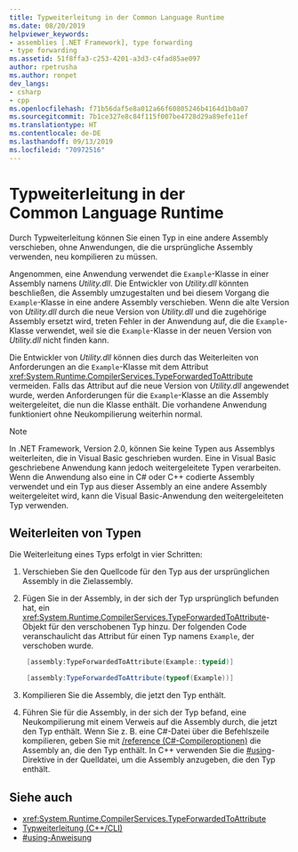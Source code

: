 ```yaml
---
title: Typweiterleitung in der Common Language Runtime
ms.date: 08/20/2019
helpviewer_keywords:
- assemblies [.NET Framework], type forwarding
- type forwarding
ms.assetid: 51f8ffa3-c253-4201-a3d3-c4fad85ae097
author: rpetrusha
ms.author: ronpet
dev_langs:
- csharp
- cpp
ms.openlocfilehash: f71b56daf5e8a012a66f60805246b4164d1b0a07
ms.sourcegitcommit: 7b1ce327e8c84f115f007be4728d29a89efe11ef
ms.translationtype: HT
ms.contentlocale: de-DE
ms.lasthandoff: 09/13/2019
ms.locfileid: "70972516"
---
```

# <a name="type-forwarding-in-the-common-language-runtime"></a>Typweiterleitung in der Common Language Runtime
Durch Typweiterleitung können Sie einen Typ in eine andere Assembly verschieben, ohne Anwendungen, die die ursprüngliche Assembly verwenden, neu kompilieren zu müssen.  
  
 Angenommen, eine Anwendung verwendet die `Example`-Klasse in einer Assembly namens *Utility.dll*. Die Entwickler von *Utility.dll* könnten beschließen, die Assembly umzugestalten und bei diesem Vorgang die `Example`-Klasse in eine andere Assembly verschieben. Wenn die alte Version von *Utility.dll* durch die neue Version von *Utility.dll* und die zugehörige Assembly ersetzt wird, treten Fehler in der Anwendung auf, die die `Example`-Klasse verwendet, weil sie die `Example`-Klasse in der neuen Version von *Utility.dll* nicht finden kann.  
  
 Die Entwickler von *Utility.dll* können dies durch das Weiterleiten von Anforderungen an die `Example`-Klasse mit dem Attribut <xref:System.Runtime.CompilerServices.TypeForwardedToAttribute> vermeiden. Falls das Attribut auf die neue Version von *Utility.dll* angewendet wurde, werden Anforderungen für die `Example`-Klasse an die Assembly weitergeleitet, die nun die Klasse enthält. Die vorhandene Anwendung funktioniert ohne Neukompilierung weiterhin normal.  
  
> [!NOTE]
> In .NET Framework, Version 2.0, können Sie keine Typen aus Assemblys weiterleiten, die in Visual Basic geschrieben wurden. Eine in Visual Basic geschriebene Anwendung kann jedoch weitergeleitete Typen verarbeiten. Wenn die Anwendung also eine in C# oder C++ codierte Assembly verwendet und ein Typ aus dieser Assembly an eine andere Assembly weitergeleitet wird, kann die Visual Basic-Anwendung den weitergeleiteten Typ verwenden.  
  
## <a name="forward-types"></a>Weiterleiten von Typen  
 Die Weiterleitung eines Typs erfolgt in vier Schritten:  
  
1. Verschieben Sie den Quellcode für den Typ aus der ursprünglichen Assembly in die Zielassembly.  
   
2. Fügen Sie in der Assembly, in der sich der Typ ursprünglich befunden hat, ein <xref:System.Runtime.CompilerServices.TypeForwardedToAttribute>-Objekt für den verschobenen Typ hinzu. Der folgenden Code veranschaulicht das Attribut für einen Typ namens `Example`, der verschoben wurde.  
   
   ```cpp  
    [assembly:TypeForwardedToAttribute(Example::typeid)]  
   ```
   
   ```csharp  
    [assembly:TypeForwardedToAttribute(typeof(Example))]  
   ```  
   
3. Kompilieren Sie die Assembly, die jetzt den Typ enthält.  
   
4. Führen Sie für die Assembly, in der sich der Typ befand, eine Neukompilierung mit einem Verweis auf die Assembly durch, die jetzt den Typ enthält. Wenn Sie z. B. eine C#-Datei über die Befehlszeile kompilieren, geben Sie mit [/reference (C#-Compileroptionen)](../../csharp/language-reference/compiler-options/reference-compiler-option.md) die Assembly an, die den Typ enthält. In C++ verwenden Sie die [#using](/cpp/preprocessor/hash-using-directive-cpp)-Direktive in der Quelldatei, um die Assembly anzugeben, die den Typ enthält.  
  
## <a name="see-also"></a>Siehe auch

- <xref:System.Runtime.CompilerServices.TypeForwardedToAttribute>
- [Typweiterleitung (C++/CLI)](/cpp/windows/type-forwarding-cpp-cli)
- [#using-Anweisung](/cpp/preprocessor/hash-using-directive-cpp)

